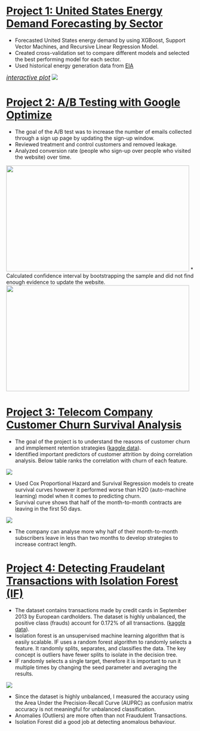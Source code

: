 <!--- # Caglar Varcin Portfolio --->
<!--- Data Science Portfolio Projects --->

# [Project 1: United States Energy Demand Forecasting by Sector](https://github.com/Varcin/Business-Problems/tree/master/054_energy_forecast_xgboost)
* Forecasted United States energy demand by using XGBoost, Support Vector Machines, and Recursive Linear Regression Model. 
* Created cross-validation set to compare different models and selected the best performing model for each sector.  
* Used historical energy generation data from [EIA](https://www.eia.gov/electricity/data/browser/)

<span style="font-size:1.2em;">*[interactive plot](https://varcin.github.io/Portfolio/images/energy_forecast.html)*</span>
![](https://varcin.github.io/Portfolio/images/energy_forecast.png)

# [Project 2: A/B Testing with Google Optimize](https://github.com/Varcin/Business-Problems/tree/master/024_ab_testing_for_website_optimization)
* The goal of the A/B test was to increase the number of emails collected through a sign up page by updating the sign-up window. 
* Reviewed treatment and control customers and removed leakage.
* Analyzed conversion rate (people who sign-up over people who visited the website) over time. 
<img src="https://varcin.github.io/Portfolio/images/ab_test_conversion_overtime.png" width = "490" height = "284">
* Calculated confidence interval by bootstrapping the sample and did not find enough evidence to update the website. 
<img src="https://varcin.github.io/Portfolio/images/ab_test_conversion_bootstrap.png" width = "490" height = "284">

<!--- <p float="left"> --->
<!---   <img src="https://varcin.github.io/Portfolio/images/ab_test_conversion_overtime.png"  width="300" /> --->
<!---   <img src="https://varcin.github.io/Portfolio/images/ab_test_conversion_bootstrap.png"  width="300" /> --->
<!--- </p> --->

<!--- ![](https://varcin.github.io/Portfolio/images/ab_test_conversion_bootstrap.png) --->

# [Project 3: Telecom Company Customer Churn Survival Analysis](https://github.com/Varcin/Business-Problems/tree/master/014_customer_churn_survival_h2o)
* The goal of the project is to understand the reasons of customer churn and immplement retention strategies ([kaggle data](https://www.kaggle.com/datasets/blastchar/telco-customer-churn)). 
* Identified important predictors of customer attrition by doing correlation analysis. Below table ranks the correlation with churn of each feature. 
<!--- <img src="https://varcin.github.io/Portfolio/images/corr_funel_1.png" width="600"> --->

![](https://varcin.github.io/Portfolio/images/corr_funel_1.png)

* Used Cox Proportional Hazard and Survival Regression models to create survival curves however it performed worse than H2O (auto-machine learning) model when it comes to predicting churn. 
* Survival curve shows that half of the month-to-month contracts are leaving in the first 50 days. 

![](https://varcin.github.io/Portfolio/images/014_churn_survical_fit.png)

* The company can analyse more why half of their month-to-month subscribers leave in less than two months to develop strategies to increase contract length. 

# [Project 4: Detecting Fraudelant Transactions with Isolation Forest (IF)](https://github.com/Varcin/Business-Problems/tree/master/017_anomaly_detection_h2o)
* The dataset contains transactions made by credit cards in September 2013 by European cardholders. The dataset is highly unbalanced, the positive class (frauds) account for 0.172% of all transactions. ([kaggle data](https://www.kaggle.com/datasets/mlg-ulb/creditcardfraud)). 
* Isolation forest is an unsupervised machine learning algorithm that is easily scalable. IF uses a random forest algorithm to randomly selects a feature. It randomly splits, separates, and classifies the data. The key concept is outliers have fewer splits to isolate in the decision tree. 
* IF randomly selects a single target, therefore it is important to run it multiple times by changing the seed parameter and averaging the results. 

![](https://varcin.github.io/Portfolio/images/fraud_roc_auc_plot.png)

* Since the dataset is highly unbalanced, I measured the accuracy using the Area Under the Precision-Recall Curve (AUPRC) as confusion matrix accuracy is not meaningful for unbalanced classification. 
* Anomalies (Outliers) are more often than not Fraudulent Transactions. 
* Isolation Forest did a good job at detecting anomalous behaviour. 
